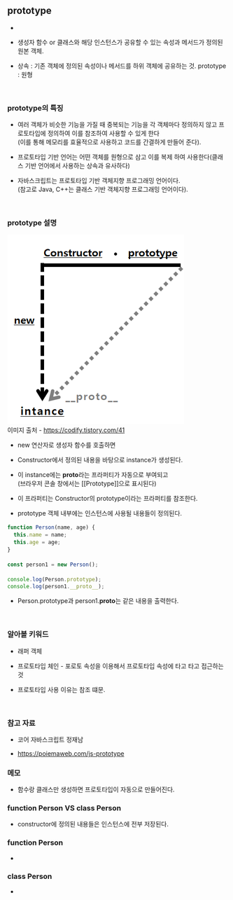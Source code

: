 ## prototype

- 

- 생성자 함수 or 클래스와 해당 인스턴스가 공유할 수 있는 속성과 메서드가 정의된 원본 객체.

- 상속 : 기존 객체에 정의된 속성이나 메서드를 하위 객체에 공유하는 것.
  prototype : 원형

<br>

### prototype의 특징

- 여러 객체가 비슷한 기능을 가질 때 중복되는 기능을 각 객체마다 정의하지 않고 프로토타입에 정의하여 이를 참조하여 사용할 수 있게 한다 <br>
  (이를 통해 메모리를 효율적으로 사용하고 코드를 간결하게 만들어 준다).

- 프로토타입 기반 언어는 어떤 객체를 원형으로 삼고 이를 복제 하여 사용한다(클래스 기반 언어에서 사용하는 상속과 유사하다)

- 자바스크립트는 프로토타입 기반 객체지향 프로그래밍 언어이다. <br>
  (참고로 Java, C++는 클래스 기반 객체지향 프로그래밍 언어이다).

<br>

### prototype 설명

<img src="image/prototye.png"/> <br>
이미지 출처 - https://codify.tistory.com/41

- new 연산자로 생성자 함수를 호출하면

- Constructor에서 정의된 내용을 바탕으로 instance가 생성된다.

- 이 instance에는 **proto**라는 프라퍼티가 자동으로 부여되고 <br>
  (브라우저 콘솔 창에서는 [[Prototype]]으로 표시된다)

- 이 프라퍼티는 Constructor의 prototype이라는 프라퍼티를 참조한다.

- prototype 객체 내부에는 인스턴스에 사용될 내용들이 정의된다.

```javascript
function Person(name, age) {
  this.name = name;
  this.age = age;
}

const person1 = new Person();

console.log(Person.prototype);
console.log(person1.__proto__);
```

- Person.prototype과 person1.**proto**는 같은 내용을 출력한다.

<br>

### 알아볼 키워드

- 래퍼 객체

- 프로토타입 체인 - 포로토 속성을 이용해서 프로토타입 속성에 타고 타고 접근하는것

- 프로토타입 사용 이유는 참조 떄문.

<br>

### 참고 자료

- 코어 자바스크립트 정재남

- https://poiemaweb.com/js-prototype

### 메모

- 함수랑 클래스만 생성하면 프로토타입이 자동으로 만들어진다.

### function Person VS class Person

- constructor에 정의된 내용들은 인스턴스에 전부 저장된다.

### function Person

-

### class Person

-
